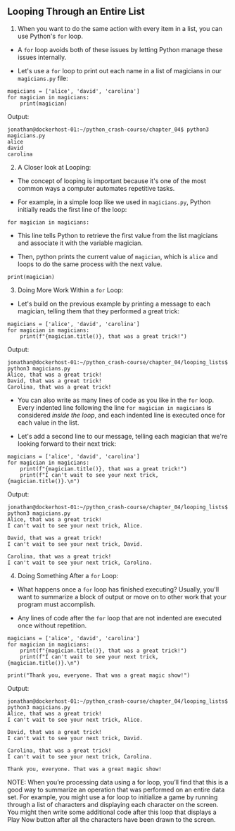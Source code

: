 ## Looping Through an Entire List

1. When you want to do the same action with every item in a list, you can use Python's `for` loop.

- A `for` loop avoids both of these issues by letting Python manage these issues internally. 

- Let's use a `for` loop to print out each name in a list of magicians in our `magicians.py` file:

```
magicians = ['alice', 'david', 'carolina']
for magician in magicians:
    print(magician)
```

Output:

```
jonathan@dockerhost-01:~/python_crash-course/chapter_04$ python3 magicians.py
alice
david
carolina
```

2. A Closer look at Looping:

- The concept of looping is important because it's one of the most common ways a computer automates repetitive tasks. 

- For example, in a simple loop like we used in `magicians.py`, Python initially reads the first line of the loop:

```
for magician in magicians:
```

- This line tells Python to retrieve the first value from the list magicians and associate it with the variable magician. 

- Then, python prints the current value of `magician`, which is `alice` and loops to do the same process with the next value.

```
print(magician)
```

3. Doing More Work Within a `for` Loop:

- Let's build on the previous example by printing a message to each magician, telling them that they performed a great trick:

```
magicians = ['alice', 'david', 'carolina']
for magician in magicians:
    print(f"{magician.title()}, that was a great trick!")
```

Output:

```
jonathan@dockerhost-01:~/python_crash-course/chapter_04/looping_lists$ python3 magicians.py
Alice, that was a great trick!
David, that was a great trick!
Carolina, that was a great trick!
```

- You can also write as many lines of code as you like in the `for` loop. Every indented line following the line `for magician in magicians` is considered *inside the loop*, and each indented line is executed once for each value in the list. 

- Let's add a second line to our message, telling each magician that we're looking forward to their next trick:

```
magicians = ['alice', 'david', 'carolina']
for magician in magicians:
    print(f"{magician.title()}, that was a great trick!")
    print(f"I can't wait to see your next trick, {magician.title()}.\n")
```

Output:

```
jonathan@dockerhost-01:~/python_crash-course/chapter_04/looping_lists$ python3 magicians.py
Alice, that was a great trick!
I can't wait to see your next trick, Alice.

David, that was a great trick!
I can't wait to see your next trick, David.

Carolina, that was a great trick!
I can't wait to see your next trick, Carolina.

```

4. Doing Something After a `for` Loop:

- What happens once a `for` loop has finished executing? Usually, you'll want to summarize a block of output or move on to other work that your program must accomplish. 

- Any lines of code after the `for` loop that are not indented are executed once without repetition. 

```
magicians = ['alice', 'david', 'carolina']
for magician in magicians:
    print(f"{magician.title()}, that was a great trick!")
    print(f"I can't wait to see your next trick, {magician.title()}.\n")

print("Thank you, everyone. That was a great magic show!")
```

Output:

```
jonathan@dockerhost-01:~/python_crash-course/chapter_04/looping_lists$ python3 magicians.py
Alice, that was a great trick!
I can't wait to see your next trick, Alice.

David, that was a great trick!
I can't wait to see your next trick, David.

Carolina, that was a great trick!
I can't wait to see your next trick, Carolina.

Thank you, everyone. That was a great magic show!
```

NOTE: When you’re processing data using a for loop, you’ll find that this is a
good way to summarize an operation that was performed on an entire data
set. For example, you might use a for loop to initialize a game by running
through a list of characters and displaying each character on the screen.
You might then write some additional code after this loop that displays a
Play Now button after all the characters have been drawn to the screen.